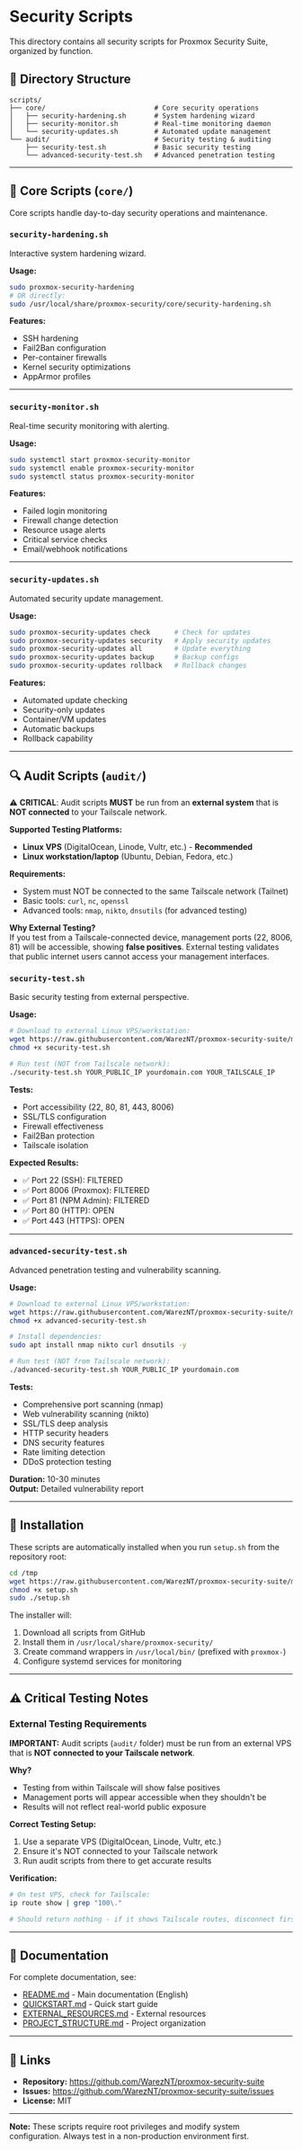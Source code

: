 # Security Scripts

This directory contains all security scripts for Proxmox Security Suite, organized by function.

## 📁 Directory Structure

```
scripts/
├── core/                           # Core security operations
│   ├── security-hardening.sh       # System hardening wizard
│   ├── security-monitor.sh         # Real-time monitoring daemon
│   └── security-updates.sh         # Automated update management
└── audit/                          # Security testing & auditing
    ├── security-test.sh            # Basic security testing
    └── advanced-security-test.sh   # Advanced penetration testing
```

---

## 🔧 Core Scripts (`core/`)

Core scripts handle day-to-day security operations and maintenance.

### `security-hardening.sh`
Interactive system hardening wizard.

**Usage:**
```bash
sudo proxmox-security-hardening
# OR directly:
sudo /usr/local/share/proxmox-security/core/security-hardening.sh
```

**Features:**
- SSH hardening
- Fail2Ban configuration
- Per-container firewalls
- Kernel security optimizations
- AppArmor profiles

---

### `security-monitor.sh`
Real-time security monitoring with alerting.

**Usage:**
```bash
sudo systemctl start proxmox-security-monitor
sudo systemctl enable proxmox-security-monitor
sudo systemctl status proxmox-security-monitor
```

**Features:**
- Failed login monitoring
- Firewall change detection
- Resource usage alerts
- Critical service checks
- Email/webhook notifications

---

### `security-updates.sh`
Automated security update management.

**Usage:**
```bash
sudo proxmox-security-updates check      # Check for updates
sudo proxmox-security-updates security   # Apply security updates
sudo proxmox-security-updates all        # Update everything
sudo proxmox-security-updates backup     # Backup configs
sudo proxmox-security-updates rollback   # Rollback changes
```

**Features:**
- Automated update checking
- Security-only updates
- Container/VM updates
- Automatic backups
- Rollback capability

---

## 🔍 Audit Scripts (`audit/`)

⚠️ **CRITICAL**: Audit scripts **MUST** be run from an **external system** that is **NOT connected** to your Tailscale network.

**Supported Testing Platforms:**
- **Linux VPS** (DigitalOcean, Linode, Vultr, etc.) - **Recommended**
- **Linux workstation/laptop** (Ubuntu, Debian, Fedora, etc.)

**Requirements:**
- System must NOT be connected to the same Tailscale network (Tailnet)
- Basic tools: `curl`, `nc`, `openssl`
- Advanced tools: `nmap`, `nikto`, `dnsutils` (for advanced testing)

**Why External Testing?**  
If you test from a Tailscale-connected device, management ports (22, 8006, 81) will be accessible, showing **false positives**. External testing validates that public internet users cannot access your management interfaces.

### `security-test.sh`
Basic security testing from external perspective.

**Usage:**
```bash
# Download to external Linux VPS/workstation:
wget https://raw.githubusercontent.com/WarezNT/proxmox-security-suite/main/scripts/audit/security-test.sh
chmod +x security-test.sh

# Run test (NOT from Tailscale network):
./security-test.sh YOUR_PUBLIC_IP yourdomain.com YOUR_TAILSCALE_IP
```

**Tests:**
- Port accessibility (22, 80, 81, 443, 8006)
- SSL/TLS configuration
- Firewall effectiveness
- Fail2Ban protection
- Tailscale isolation

**Expected Results:**
- ✅ Port 22 (SSH): FILTERED
- ✅ Port 8006 (Proxmox): FILTERED
- ✅ Port 81 (NPM Admin): FILTERED
- ✅ Port 80 (HTTP): OPEN
- ✅ Port 443 (HTTPS): OPEN

---

### `advanced-security-test.sh`
Advanced penetration testing and vulnerability scanning.

**Usage:**
```bash
# Download to external Linux VPS/workstation:
wget https://raw.githubusercontent.com/WarezNT/proxmox-security-suite/main/scripts/audit/advanced-security-test.sh
chmod +x advanced-security-test.sh

# Install dependencies:
sudo apt install nmap nikto curl dnsutils -y

# Run test (NOT from Tailscale network):
./advanced-security-test.sh YOUR_PUBLIC_IP yourdomain.com
```

**Tests:**
- Comprehensive port scanning (nmap)
- Web vulnerability scanning (nikto)
- SSL/TLS deep analysis
- HTTP security headers
- DNS security features
- Rate limiting detection
- DDoS protection testing

**Duration:** 10-30 minutes  
**Output:** Detailed vulnerability report

---

## 🚀 Installation

These scripts are automatically installed when you run `setup.sh` from the repository root:

```bash
cd /tmp
wget https://raw.githubusercontent.com/WarezNT/proxmox-security-suite/main/setup.sh
chmod +x setup.sh
sudo ./setup.sh
```

The installer will:
1. Download all scripts from GitHub
2. Install them in `/usr/local/share/proxmox-security/`
3. Create command wrappers in `/usr/local/bin/` (prefixed with `proxmox-`)
4. Configure systemd services for monitoring

---

## ⚠️ Critical Testing Notes

### External Testing Requirements

**IMPORTANT:** Audit scripts (`audit/` folder) must be run from an external VPS that is **NOT connected to your Tailscale network**.

**Why?**
- Testing from within Tailscale will show false positives
- Management ports will appear accessible when they shouldn't be
- Results will not reflect real-world public exposure

**Correct Testing Setup:**
1. Use a separate VPS (DigitalOcean, Linode, Vultr, etc.)
2. Ensure it's NOT connected to your Tailscale network
3. Run audit scripts from there to get accurate results

**Verification:**
```bash
# On test VPS, check for Tailscale:
ip route show | grep "100\."

# Should return nothing - if it shows Tailscale routes, disconnect first!
```

---

## 📖 Documentation

For complete documentation, see:
- [README.md](../README.md) - Main documentation (English)
- [QUICKSTART.md](../QUICKSTART.md) - Quick start guide
- [EXTERNAL_RESOURCES.md](../EXTERNAL_RESOURCES.md) - External resources
- [PROJECT_STRUCTURE.md](../PROJECT_STRUCTURE.md) - Project organization

---

## 🔗 Links

- **Repository:** https://github.com/WarezNT/proxmox-security-suite
- **Issues:** https://github.com/WarezNT/proxmox-security-suite/issues
- **License:** MIT

---

**Note:** These scripts require root privileges and modify system configuration. Always test in a non-production environment first.
